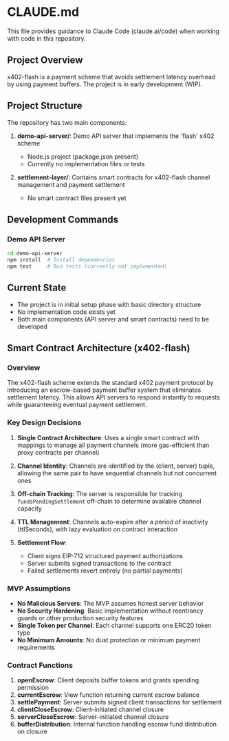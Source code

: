 # CLAUDE.md

This file provides guidance to Claude Code (claude.ai/code) when working with code in this repository.

## Project Overview

x402-flash is a payment scheme that avoids settlement latency overhead by using payment buffers. The project is in early development (WIP).

## Project Structure

The repository has two main components:

1. **demo-api-server/**: Demo API server that implements the 'flash' x402 scheme
   - Node.js project (package.json present)
   - Currently no implementation files or tests

2. **settlement-layer/**: Contains smart contracts for x402-flash channel management and payment settlement
   - No smart contract files present yet

## Development Commands

### Demo API Server
```bash
cd demo-api-server
npm install  # Install dependencies
npm test     # Run tests (currently not implemented)
```

## Current State

- The project is in initial setup phase with basic directory structure
- No implementation code exists yet
- Both main components (API server and smart contracts) need to be developed

## Smart Contract Architecture (x402-flash)

### Overview
The x402-flash scheme extends the standard x402 payment protocol by introducing an escrow-based payment buffer system that eliminates settlement latency. This allows API servers to respond instantly to requests while guaranteeing eventual payment settlement.

### Key Design Decisions

1. **Single Contract Architecture**: Uses a single smart contract with mappings to manage all payment channels (more gas-efficient than proxy contracts per channel)

2. **Channel Identity**: Channels are identified by the (client, server) tuple, allowing the same pair to have sequential channels but not concurrent ones

3. **Off-chain Tracking**: The server is responsible for tracking `fundsPendingSettlement` off-chain to determine available channel capacity

4. **TTL Management**: Channels auto-expire after a period of inactivity (ttlSeconds), with lazy evaluation on contract interaction

5. **Settlement Flow**: 
   - Client signs EIP-712 structured payment authorizations
   - Server submits signed transactions to the contract
   - Failed settlements revert entirely (no partial payments)

### MVP Assumptions

- **No Malicious Servers**: The MVP assumes honest server behavior
- **No Security Hardening**: Basic implementation without reentrancy guards or other production security features
- **Single Token per Channel**: Each channel supports one ERC20 token type
- **No Minimum Amounts**: No dust protection or minimum payment requirements

### Contract Functions

1. **openEscrow**: Client deposits buffer tokens and grants spending permission
2. **currentEscrow**: View function returning current escrow balance
3. **settlePayment**: Server submits signed client transactions for settlement
4. **clientCloseEscrow**: Client-initiated channel closure
5. **serverCloseEscrow**: Server-initiated channel closure
6. **bufferDistribution**: Internal function handling escrow fund distribution on closure